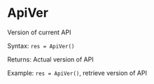 # ApiVer 

Version of current API 

Syntax: `res = ApiVer()` 

Returns: Actual version of API

Example: `res = ApiVer()`, retrieve version of API